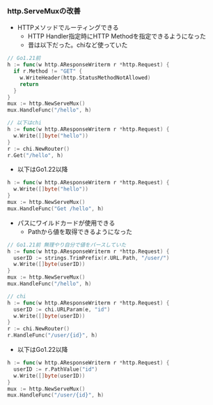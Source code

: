 ### http.ServeMuxの改善
- HTTPメソッドでルーティングできる
  - HTTP Handler指定時にHTTP Methodを指定できるようになった
  - 昔は以下だった。chiなど使っていた
```go
// Go1.21前
h := func(w http.AResponseWriterm r *http.Request) {
  if r.Method != "GET" {
    w.WriteHeader(http.StatusMethodNotAllowed)
    return
  }
}
mux := http.NewServeMux()
mux.HandleFunc("/hello", h)

// 以下はchi
h := func(w http.AResponseWriterm r *http.Request) {
  w.Write([]byte("hello"))
}
r := chi.NewRouter()
r.Get("/hello", h)
```
- 以下はGo1.22以降
```go
h := func(w http.AResponseWriterm r *http.Request) {
  w.Write([]byte("hello"))
}
mux := http.NewServeMux()
mux.HandleFunc("Get /hello", h)
```
- パスにワイルドカードが使用できる
  - Pathから値を取得できるようになった
```go
// Go1.21前 無理やり自分で値をパースしていた
h := func(w http.AResponseWriterm r *http.Request) {
  userID := strings.TrimPrefix(r.URL.Path, "/user/")
  w.Write([]byte(userID))
}
mux := http.NewServeMux()
mux.HandleFunc("/hello", h)

// chi
h := func(w http.AResponseWriterm r *http.Request) {
  userID := chi.URLParam(e, "id")
  w.Write([]byte(userID))
}
r := chi.NewRouter()
r.HandleFunc("/user/{id}", h)
```
- 以下はGo1.22以降
```go
h := func(w http.AResponseWriterm r *http.Request) {
  userID := r.PathValue("id")
  w.Write([]byte(userID))
}
mux := http.NewServeMux()
mux.HandleFunc("/user/{id}", h)
